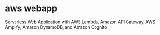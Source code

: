# aws webapp
Serverless Web Application with AWS Lambda, Amazon API Gateway, AWS Amplify, Amazon DynamoDB, and Amazon Cognito
